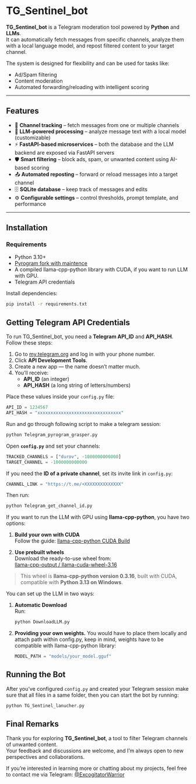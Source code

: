 # TG_Sentinel_bot

**TG_Sentinel_bot** is a Telegram moderation tool powered by **Python** and **LLMs**.  
It can automatically fetch messages from specific channels, analyze them with a local language model, and repost filtered content to your target channel.  

The system is designed for flexibility and can be used for tasks like:  
- Ad/Spam filtering  
- Content moderation  
- Automated forwarding/reloading with intelligent scoring  

---

## Features
- 🔗 **Channel tracking** – fetch messages from one or multiple channels
- 🤖 **LLM-powered processing** – analyze message text with a local model (customizable)
- ⚡ **FastAPI-based microservices** – both the database and the LLM backend are exposed via FastAPI servers
- 🛡 **Smart filtering** – block ads, spam, or unwanted content using AI-based scoring  
- 📤 **Automated reposting** – forward or reload messages into a target channel  
- 🗄 **SQLite database** – keep track of messages and edits  
- ⚙️ **Configurable settings** – control thresholds, prompt template, and performance  

---

## Installation

### Requirements
- Python 3.10+  
- [Pyrogram fork with maintence](https://pypi.org/project/Kurigram/)  
- A compiled llama-cpp-python library with CUDA, if you want to run LLM with GPU.
- Telegram API credentials

Install dependencies:
```bash
pip install -r requirements.txt
```
## Getting Telegram API Credentials

To run TG_Sentinel_bot, you need a **Telegram API_ID** and **API_HASH**.  
Follow these steps:

1. Go to [my.telegram.org](https://my.telegram.org) and log in with your phone number.  
2. Click **API Development Tools**.  
3. Create a new app — the name doesn’t matter much.  
4. You’ll receive:  
   - **API_ID** (an integer)  
   - **API_HASH** (a long string of letters/numbers)  

Place these values inside your `config.py` file:
```python
API_ID = 1234567
API_HASH = "xxxxxxxxxxxxxxxxxxxxxxxxxxxxxxxx"
```
Run and go through following script to make a telegram session:
```bash
python Telegram_pyrogram_grasper.py
```
Open **`config.py`** and set your channels:
```python
TRACKED_CHANNELS = ["durov", -1000000000000]
TARGET_CHANNEL = -1000000000000
```
If you need the **ID of a private channel**, set its invite link in `config.py`:
```python
CHANNEL_LINK = "https://t.me/+XXXXXXXXXXXXXX"
```
Then run: 
```bash
python Telegram_get_channel_id.py
```
If you want to run the LLM with GPU using **llama-cpp-python**, you have two options:

1. **Build your own with CUDA**  
   Follow the guide: [llama-cpp-python CUDA Build](https://github.com/boneylizard/llama-cpp-python-cu128-gemma3/blob/main/Build_Guide.md)

2. **Use prebuilt wheels**  
   Download the ready-to-use wheel from:  
   [llama-cpp-output / llama-cuda-wheel-3.16](https://github.com/ExcogitatorWarrior/TG_Sentinel_bot/tree/main/llama-cpp-output/llama-cuda-wheel-3.16)  

> This wheel is **llama-cpp-python version 0.3.16**, built with CUDA, compatible with **Python 3.13 on Windows**.

You can set up the LLM in two ways:

1. **Automatic Download**  
   Run:
   ```bash
   python DownloadLLM.py
   ```
2. **Providing your own weights.**
   You would have to place them locally and attach path within config.py, keep in mind, weights have to be compatible with llama-cpp-python library:
   ```python
   MODEL_PATH = "models/your_model.gguf"
   ```
## Running the Bot

After you’ve configured `config.py` and created your Telegram session make sure that all files in a same folder, then you can start the bot by running:

```bash
python TG_Sentinel_lanucher.py
```
## Final Remarks

Thank you for exploring **TG_Sentinel_bot**, a tool to filter Telegram channels of unwanted content.  
Your feedback and discussions are welcome, and I’m always open to new perspectives and collaborations.

If you’re interested in learning more or chatting about my projects, feel free to contact me via Telegram: [@ExcogitatorWarrior](https://t.me/ExcogitatorWarrior)
